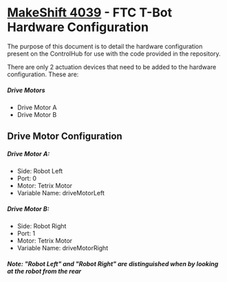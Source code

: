 
#  [MakeShift 4039](https://4039.ca)  - FTC T-Bot Hardware Configuration

The purpose of this document is to detail the hardware configuration present on the ControlHub for use with the code provided in the repository.

There are only 2 actuation devices that need to be added to the hardware configuration. These are:

##### Drive Motors
- Drive Motor A
- Drive Motor B

## Drive Motor Configuration
##### Drive Motor A:
- Side: Robot Left
- Port: 0
- Motor: Tetrix Motor
- Variable Name: driveMotorLeft

##### Drive Motor B:
- Side: Robot Right
- Port: 1
- Motor: Tetrix Motor
- Variable Name: driveMotorRight

##### Note: "Robot Left" and "Robot Right" are distinguished when by looking at the robot from the rear

